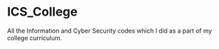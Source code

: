 # ICS_College
All the Information and Cyber Security codes which I did as a part of my college curriculum.

